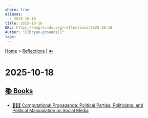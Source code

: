 ```yaml
---
share: true
aliases:
  - 2025-10-18
title: 2025-10-18
URL: https://bagrounds.org/reflections/2025-10-18
Author: "[[bryan-grounds]]"
tags:
---
```

[Home](../index.md) > [Reflections](./index.md) | [⏮️](./2025-10-17.md)  
# 2025-10-18  
## [📚 Books](../books/index.md)  
- [📱📢🤖 Computational Propaganda: Political Parties, Politicians, and Political Manipulation on Social Media](../books/computational-propaganda-political-parties-politicians-and-political-manipulation-on-social-media.md)